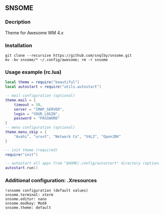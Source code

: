 ## SNSOME

### Decription 
Theme for Awesome WM 4.x

### Installation

```shell
git clone --recursive https://github.com/snqlby/snsome.git
mv -bv snsome/* ~/.config/awesome; rm -r snsome
```

### Usage example (rc.lua)

```Lua
local theme = require("beautiful")
local autostart = require("utils.autostart")

-- mail configuration (optional)
theme.mail = {
	timeout = 30,
	server = "IMAP_SERVER",
	login = "YOUR_LOGIN",
	password = "PASSWORD"
}
-- menu configuration (optional)
theme.menu_skip = {
	"Avahi", "urxvt", "Network Co", "V4L2", "OpenJDK"
}

-- init theme (required)
require("init") 

-- autostart all apps from "$HOME/.config/autostart" directory (optional)
autostart.run()

```

### Additional configuration: .Xresources

```
!snsome configuration (default values)
snsome.terminal: xterm
snsome.editor: nano
snsome.modkey: Mod4
snsome.theme: default
```
